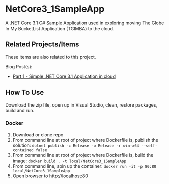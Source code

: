 # NetCore3_1SampleApp
A .NET Core 3.1 C# Sample Application used in exploring moving The Globe In My BucketList Application (TGIMBA) to the cloud.

## Related Projects/Items

These items are also related to this project. 

Blog Post(s):
<ul>
	<li><a href="https://erichelin.wordpress.com/2020/10/05/tgimba-going-aws-native-part-1-simple-net-core-3-1-app-running-in-aws-cloud/">Part 1 - Simple .NET Core 3.1 Application in cloud</a></li>
</ul>

## How To Use
Download the zip file, open up in Visual Studio, clean, restore packages, build and run.

### Docker
1) Download or clone repo
2) From command line at root of project where Dockerfile is, publish the solution: `dotnet publish -c Release -o Release -r win-x64 --self-contained false`
3) From command line at root of project where Dockerfile is, build the image: `docker build . -t local/NetCore3_1SampleApp`
4) From command line, spin up the container: `docker run -it -p 80:80 local/NetCore3_1SampleApp`
5) Open browser to http://localhost:80
